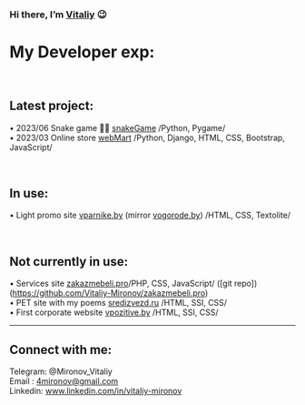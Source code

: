### Hi there, I’m [Vitaliy](https://www.linkedin.com/in/vitaliy-mironov/) 😉
# My Developer exp:

<br />

## Latest project:

&#8226; 2023/06 Snake game 🍎🐍 [snakeGame](https://github.com/Vitaliy-Mironov/snake_game) /Python, Pygame/ <br/>
&#8226; 2023/03 Online store [webMart](https://github.com/Vitaliy-Mironov/webMart) /Python, Django, HTML, CSS, Bootstrap, JavaScript/ <br/>

<br />

## In use:

&#8226; Light promo site [vparnike.by](http://vparnike.by/) (mirror [vogorode.by](http://vogorode.by/)) /HTML, CSS, Textolite/ <br/>

<br />

## Not currently in use:

&#8226; Services site [zakazmebeli.pro](https://web.archive.org/web/20201030080902/https://zakazmebeli.pro/)/PHP, CSS, JavaScript/ ([git repo])(https://github.com/Vitaliy-Mironov/zakazmebeli.pro)<br/>
&#8226; PET site with my poems [sredizvezd.ru](https://web.archive.org/web/20170920200100/http://sredizvezd.ru/) /HTML, SSI, CSS/ <br/>
&#8226; First corporate website [vpozitive.by](https://web.archive.org/web/20181024020215/http://vpozitive.by/) /HTML, SSI, CSS/ <br/>

<hr />

## Connect with me:
Telegram: @Mironov_Vitaliy <br/>
Email : 4mironov@gmail.com <br/>
Linkedin: www.linkedin.com/in/vitaliy-mironov <br/>
